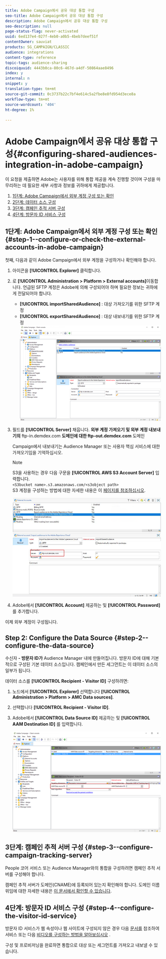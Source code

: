 ```yaml
---
title: Adobe Campaign에서 공유 대상 통합 구성
seo-title: Adobe Campaign에서 공유 대상 통합 구성
description: Adobe Campaign에서 공유 대상 통합 구성
seo-description: null
page-status-flag: never-activated
uuid: 6ed137e4-027f-4eb0-a0b5-4beb7deef51f
contentOwner: sauviat
products: SG_CAMPAIGN/CLASSIC
audience: integrations
content-type: reference
topic-tags: audience-sharing
discoiquuid: 4443b0ca-80c6-467d-a4df-50864aae8496
index: y
internal: n
snippet: y
translation-type: tm+mt
source-git-commit: 0c3737b22c7bf4e614c5a2fbe8e8fd954d3ece8a
workflow-type: tm+mt
source-wordcount: '404'
ht-degree: 1%

---
```



# Adobe Campaign에서 공유 대상 통합 구성{#configuring-shared-audiences-integration-in-adobe-campaign}

이 요청을 제출하면 Adobe는 사용자를 위해 통합 제공을 계속 진행할 것이며 구성을 마무리하는 데 필요한 세부 사항과 정보를 귀하에게 제공합니다.

1. [1단계: Adobe Campaign에서 외부 계정 구성 또는 확인](#step-1--configure-or-check-the-external-accounts-in-adobe-campaign)
1. [2단계: 데이터 소스 구성](#step-2--configure-the-data-source)
1. [3단계: 캠페인 추적 서버 구성](#step-3--configure-campaign-tracking-server)
1. [4단계: 방문자 ID 서비스 구성](#step-4--configure-the-visitor-id-service)

## 1단계: Adobe Campaign에서 외부 계정 구성 또는 확인 {#step-1--configure-or-check-the-external-accounts-in-adobe-campaign}

첫째, 다음과 같이 Adobe Campaign에서 외부 계정을 구성하거나 확인해야 합니다.

1. 아이콘을 **[!UICONTROL Explorer]** 클릭합니다.
1. 로 **[!UICONTROL Administration > Platform > External accounts]**&#x200B;이동합니다. 언급된 SFTP 계정은 Adobe에 의해 구성되어야 하며 필요한 정보는 귀하에게 전달되어야 합니다.

   * **[!UICONTROL importSharedAudience]** : 대상 가져오기를 위한 SFTP 계정
   * **[!UICONTROL exportSharedAudience]** : 대상 내보내기를 위한 SFTP 계정
   ![](assets/aam_config_1.png)

1. 필드를 **[!UICONTROL Server]** 채웁니다. **외부 계정 가져오기 및 외부 계정 내보내기의** ftp-in.demdex.com **도메인에 대한 ftp-out.demdex.com** 도메인

   Campaign에서 내보내기는 Audience Manager 또는 사용자 핵심 서비스에 대한 가져오기임을 기억하십시오.

   >[!NOTE]
   >
   >S3을 사용하는 경우 다음 구문을 **[!UICONTROL AWS S3 Account Server]** 입력합니다.\
   `<S3bucket name>.s3.amazonaws.com/<s3object path>`\
   S3 계정을 구성하는 방법에 대한 자세한 내용은 이 [페이지를 참조하십시오](../../platform/using/external-accounts.md#amazon-simple-storage-service--s3--external-account).

   ![](assets/aam_config_2.png)

1. Adobe에서 **[!UICONTROL Account]** 제공하는 및 **[!UICONTROL Password]** 를 추가합니다.

이제 외부 계정이 구성됩니다.

## Step 2: Configure the Data Source {#step-2--configure-the-data-source}

수신자 **- 방문자 ID가** Audience Manager 내에 만들어집니다. 방문자 ID에 대해 기본적으로 구성된 기본 데이터 소스입니다. 캠페인에서 만든 세그먼트는 이 데이터 소스의 일부가 됩니다.

데이터 소스를 **[!UICONTROL Recipient - Visitor ID]** 구성하려면:

1. 노드에서 **[!UICONTROL Explorer]** 선택합니다 **[!UICONTROL Administration > Platform > AMC Data sources]**.
1. 선택합니다 **[!UICONTROL Recipient - Visitor ID]**.
1. Adobe에서 **[!UICONTROL Data Source ID]** 제공하는 및 **[!UICONTROL AAM Destination ID]** 를 입력합니다.

   ![](assets/aam_config_3.png)

## 3단계: 캠페인 추적 서버 구성 {#step-3--configure-campaign-tracking-server}

People 코어 서비스 또는 Audience Manager와의 통합을 구성하려면 캠페인 추적 서버를 구성해야 합니다.

캠페인 추적 서버가 도메인(CNAME)에 등록되어 있는지 확인해야 합니다. 도메인 이름 위임에 대한 자세한 내용은 [이 문서에서 확인할 수 있습니다](https://helpx.adobe.com/kr/campaign/kb/domain-name-delegation.html).

## 4단계: 방문자 ID 서비스 구성 {#step-4--configure-the-visitor-id-service}

방문자 ID 서비스가 웹 속성이나 웹 사이트에 구성되지 않은 경우 다음 [문서를](https://docs.adobe.com/content/help/en/id-service/using/implementation/setup-aam-analytics.html) 참조하여 서비스 또는 다음 [비디오를 구성하는 방법을 알아보십시오](https://helpx.adobe.com/marketing-cloud/how-to/email-marketing.html#step-two) .

구성 및 프로비저닝을 완료하면 통합으로 대상 또는 세그먼트를 가져오고 내보낼 수 있습니다.
